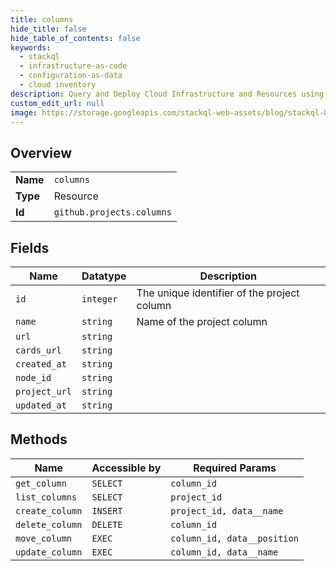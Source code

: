 ```yaml
---
title: columns
hide_title: false
hide_table_of_contents: false
keywords:
  - stackql
  - infrastructure-as-code
  - configuration-as-data
  - cloud inventory
description: Query and Deploy Cloud Infrastructure and Resources using SQL
custom_edit_url: null
image: https://storage.googleapis.com/stackql-web-assets/blog/stackql-blog-post-featured-image.png
---
```

  
    

## Overview
<table><tbody>
<tr><td><b>Name</b></td><td><code>columns</code></td></tr>
<tr><td><b>Type</b></td><td>Resource</td></tr>
<tr><td><b>Id</b></td><td><code>github.projects.columns</code></td></tr>
</tbody></table>

## Fields
| Name | Datatype | Description |
| ---- | -------- | ----------- |
| `id` | `integer` | The unique identifier of the project column |
| `name` | `string` | Name of the project column |
| `url` | `string` |  |
| `cards_url` | `string` |  |
| `created_at` | `string` |  |
| `node_id` | `string` |  |
| `project_url` | `string` |  |
| `updated_at` | `string` |  |
## Methods
| Name | Accessible by | Required Params |
| ---- | ------------- | --------------- |
| `get_column` | `SELECT` | `column_id` |
| `list_columns` | `SELECT` | `project_id` |
| `create_column` | `INSERT` | `project_id, data__name` |
| `delete_column` | `DELETE` | `column_id` |
| `move_column` | `EXEC` | `column_id, data__position` |
| `update_column` | `EXEC` | `column_id, data__name` |
